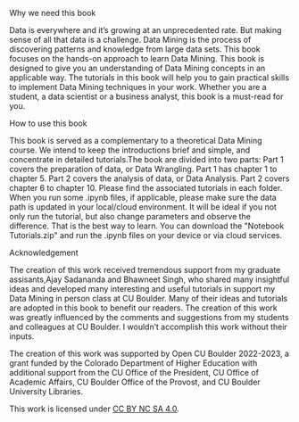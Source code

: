 Why we need this book

Data is everywhere and it’s growing at an unprecedented rate. But making sense of all that data is a challenge. Data Mining is the process of discovering patterns and knowledge from large data sets. This book focuses on the hands-on approach to learn Data Mining. This book is designed to give you an understanding of Data Mining concepts in an applicable way. The tutorials in this book will help you to gain practical skills to implement Data Mining techniques in your work. Whether you are a student, a data scientist or a business analyst, this book is a must-read for you.

How to use this book

This book is served as a complementary to a theoretical Data Mining course. We intend to keep the introductions brief and simple, and concentrate in detailed tutorials.The book are divided into two parts: Part 1 covers the preparation of data, or Data Wrangling. Part 1 has chapter 1 to chapter 5. Part 2 covers the analysis of data, or Data Analysis. Part 2 covers chapter 6 to chapter 10. Please find the associated tutorials in each folder. When you run some .ipynb files, if applicable, please make sure the data path is updated in your local/cloud environment. It will be ideal if you not only run the tutorial, but also change parameters and observe the difference. That is the best way to learn. You can download the "Notebook Tutorials.zip" and run the .ipynb files on your device or via cloud services.

Acknowledgement

The creation of this work received tremendous support from my graduate assisants,Ajay Sadananda and Bhawneet Singh, who shared many insightful ideas and developed many interesting and useful tutorials in support my Data Mining in person class at CU Boulder. Many of their ideas and tutorials are adopted in this book to benefit our readers. The creation of this work was greatly influenced by the comments and suggestions from my students and colleagues at CU Boulder. I wouldn’t accomplish this work without their inputs.

The creation of this work was supported by Open CU Boulder 2022-2023, a grant funded by the Colorado Department of Higher Education with additional support from the CU Office of the President, CU Office of Academic Affairs, CU Boulder Office of the Provost, and CU Boulder University Libraries.

This work is licensed under [CC BY NC SA 4.0](https://creativecommons.org/licenses/by-nc-sa/4.0/).
